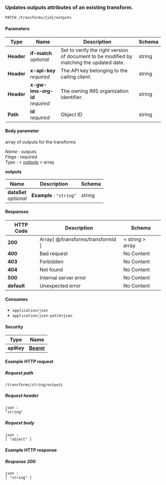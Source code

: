 
<a name="patch_outputs_by_transform_id"></a>
### Updates outputs attributes of an existing transform.
```
PATCH /transforms/{id}/outputs
```


#### Parameters

|Type|Name|Description|Schema|
|---|---|---|---|
|**Header**|**if-match**  <br>*optional*|Set to verify the right version of document to be modified by matching the updated date.|string|
|**Header**|**x-api-key**  <br>*required*|The API key belonging to the calling client.|string|
|**Header**|**x-gw-ims-org-id**  <br>*required*|The owning IMS organization identifier.|string|
|**Path**|**id**  <br>*required*|Object ID|string|


#### Body parameter
array of outputs for the transforms

*Name* : outputs  
*Flags* : required  
*Type* : < [outputs](#patch_outputs_by_transform_id-outputs) > array

<a name="patch_outputs_by_transform_id-outputs"></a>
**outputs**

|Name|Description|Schema|
|---|---|---|
|**dataSet**  <br>*optional*|**Example** : `"string"`|string|


#### Responses

|HTTP Code|Description|Schema|
|---|---|---|
|**200**|Array[ @/transforms/transformId ]|< string > array|
|**400**|Bad request|No Content|
|**403**|Forbidden|No Content|
|**404**|Not found|No Content|
|**500**|Internal server error|No Content|
|**default**|Unexpected error|No Content|


#### Consumes

* `application/json`
* `application/json-patch+json`


#### Security

|Type|Name|
|---|---|
|**apiKey**|**[Bearer](security.md#bearer)**|


#### Example HTTP request

##### Request path
```
/transforms/string/outputs
```


##### Request header
```
json :
"string"
```


##### Request body
```
json :
[ "object" ]
```


#### Example HTTP response

##### Response 200
```
json :
[ "string" ]
```



